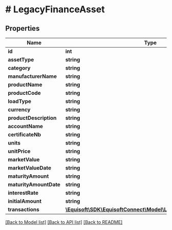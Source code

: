 # # LegacyFinanceAsset

## Properties

Name | Type | Description | Notes
------------ | ------------- | ------------- | -------------
**id** | **int** |  | [optional]
**assetType** | **string** |  | [optional]
**category** | **string** |  | [optional]
**manufacturerName** | **string** |  | [optional]
**productName** | **string** |  | [optional]
**productCode** | **string** |  | [optional]
**loadType** | **string** |  | [optional]
**currency** | **string** |  | [optional]
**productDescription** | **string** |  | [optional]
**accountName** | **string** |  | [optional]
**certificateNb** | **string** |  | [optional]
**units** | **string** |  | [optional]
**unitPrice** | **string** |  | [optional]
**marketValue** | **string** |  | [optional]
**marketValueDate** | **string** |  | [optional]
**maturityAmount** | **string** |  | [optional]
**maturityAmountDate** | **string** |  | [optional]
**interestRate** | **string** |  | [optional]
**initialAmount** | **string** |  | [optional]
**transactions** | [**\Equisoft\SDK\EquisoftConnect\Model\LegacyFinanceTransaction[]**](LegacyFinanceTransaction.md) |  | [optional]

[[Back to Model list]](../../README.md#models) [[Back to API list]](../../README.md#endpoints) [[Back to README]](../../README.md)
